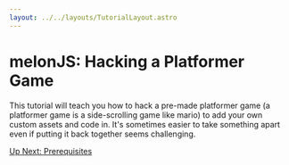 ```yaml
---
layout: ../../layouts/TutorialLayout.astro
---
```

# melonJS: Hacking a Platformer Game
This tutorial will teach you how to hack a pre-made platformer game (a platformer game is a side-scrolling game like mario) to add your own custom assets and code in. It's sometimes easier to take something apart even if putting it back together seems challenging.

<a href="/tutorial/part-1-prerequisites" class="next">Up Next: Prerequisites</a>